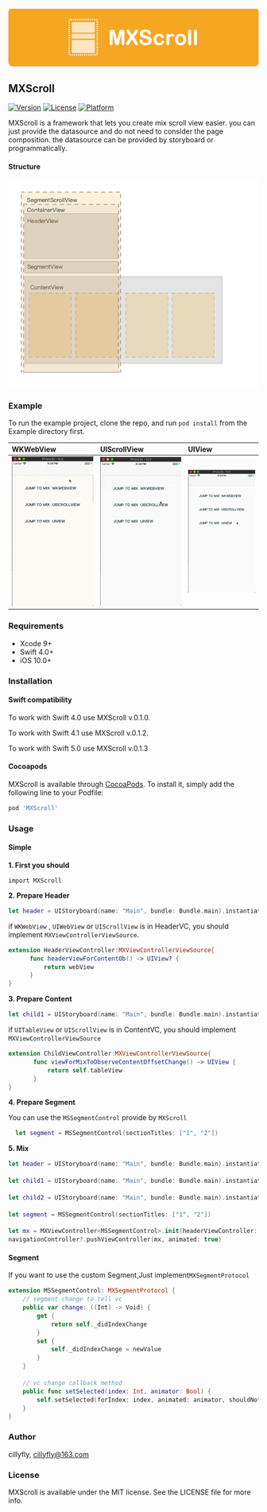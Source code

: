 
![banner](.gitbook/assets/banner.png)

## MXScroll

[![Version](https://img.shields.io/cocoapods/v/MXScroll.svg?style=flat)](https://cocoapods.org/pods/MXScroll) [![License](https://img.shields.io/cocoapods/l/MXScroll.svg?style=flat)](https://opensource.org/licenses/MIT) [![Platform](https://img.shields.io/cocoapods/p/MXScroll.svg?style=flat)](https://cocoapods.org/pods/MXScroll)

MXScroll is a framework that lets you create mix scroll view easier. you can just provide the datasource and do not need to consider the page composition. the datasource can be provided by storyboard or programmatically.

#### Structure

![structure](.gitbook/assets/ViewFoundation.png)

### Example

To run the example project, clone the repo, and run `pod install` from the Example directory first.

| WKWebView | UIScrollView | UIView |
| :--- | :--- | :--- |
| ![wkwebview](.gitbook/assets/wkwebview.gif) | ![UIScrollView](.gitbook/assets/UIScrollView.gif) | ![UIView](.gitbook/assets/UIView.gif) |

### Requirements

* Xcode 9+
* Swift 4.0+
* iOS 10.0+ 

### Installation

#### Swift compatibility

To work with Swift 4.0 use MXScroll v.0.1.0.

To work with Swift 4.1 use MXScroll v.0.1.2.

To work with Swift 5.0 use MXScroll v.0.1.3

#### Cocoapods

MXScroll is available through [CocoaPods](https://cocoapods.org). To install it, simply add the following line to your Podfile:

```ruby
pod 'MXScroll'
```

### Usage

#### Simple

**1. First you should**

```text
import MXScroll
```

**2. Prepare Header**

```swift
let header = UIStoryboard(name: "Main", bundle: Bundle.main).instantiateViewController(withIdentifier: "HeaderViewController")
```

if `WKWebView` , `UIWebView` or `UIScrollView` is in HeaderVC, you should implement `MXViewControllerViewSource`.

```swift
extension HeaderViewController:MXViewControllerViewSource{
      func headerViewForContentOb() -> UIView? {
          return webView
      }
}
```

**3. Prepare Content**

```swift
let child1 = UIStoryboard(name: "Main", bundle: Bundle.main).instantiateViewController(withIdentifier: "ChildViewController")
```

if `UITableView` or `UIScrollView` is in ContentVC, you should implement `MXViewControllerViewSource`

```swift
extension ChildViewController:MXViewControllerViewSource{
       func viewForMixToObserveContentOffsetChange() -> UIView {
           return self.tableView
       }
}
```

**4. Prepare Segment**

You can use the `MSSegmentControl` provide by `MXScroll`

```swift
  let segment = MSSegmentControl(sectionTitles: ["1", "2"])
```

**5. Mix**

```swift
let header = UIStoryboard(name: "Main", bundle: Bundle.main).instantiateViewController(withIdentifier: "HeaderViewController")

let child1 = UIStoryboard(name: "Main", bundle: Bundle.main).instantiateViewController(withIdentifier: "ChildViewController")

let child2 = UIStoryboard(name: "Main", bundle: Bundle.main).instantiateViewController(withIdentifier: "SecondViewController")

let segment = MSSegmentControl(sectionTitles: ["1", "2"])

let mx = MXViewController<MSSegmentControl>.init(headerViewController: header, segmentControllers: [child1, child2], segmentView: segment)
navigationController?.pushViewController(mx, animated: true)
```

#### Segment

If you want to use the custom Segment,Just implement`MXSegmentProtocol`

```swift
extension MSSegmentControl: MXSegmentProtocol {
    // segment change to tell vc
    public var change: ((Int) -> Void) {
        get {
            return self._didIndexChange
        }
        set {
            self._didIndexChange = newValue
        }
    }

    // vc change callback method
    public func setSelected(index: Int, animator: Bool) {
        self.setSelected(forIndex: index, animated: animator, shouldNotify: true)
    }
}
```

### Author

cillyfly, cillyfly@163.com

### License

MXScroll is available under the MIT license. See the LICENSE file for more info.


